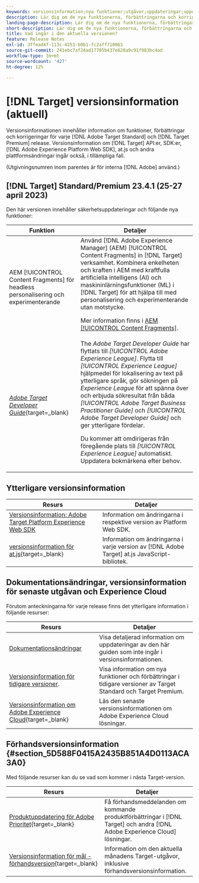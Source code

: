 ```yaml
---
keywords: versionsinformation;nya funktioner;utgåvor;uppdateringar;uppdatering;release;förbättring;förbättringar;korrigeringar;felkorrigeringar;uppdateringar
description: Lär dig om de nya funktionerna, förbättringarna och korrigeringarna i den aktuella versionen av  [!DNL Adobe Target], inklusive SDK:er, API:er och JavaScript-bibliotek.
landing-page-description: Lär dig om de nya funktionerna, förbättringarna och korrigeringarna i den aktuella versionen av [!DNL Adobe Target].
short-description: Lär dig om de nya funktionerna, förbättringarna och korrigeringarna i den aktuella versionen av [!DNL Adobe Target].
title: Vad ingår i den aktuella versionen?
feature: Release Notes
exl-id: 3ffead4f-113c-4153-b0b1-fc2aff710063
source-git-commit: 241ebc7af24ad17705b437e620a9c91f983bc4ad
workflow-type: tm+mt
source-wordcount: '427'
ht-degree: 12%

---
```


# [!DNL Target] versionsinformation (aktuell)

Versionsinformationen innehåller information om funktioner, förbättringar och korrigeringar för varje [!DNL Adobe Target Standard] och [!DNL Target Premium] release. Versionsinformation om [!DNL Target] API:er, SDK:er, [!DNL Adobe Experience Platform Web SDK], at.js och andra plattformsändringar ingår också, i tillämpliga fall.

(Utgivningsnumren inom parentes är för interna [!DNL Adobe] använd.)

## [!DNL Target] Standard/Premium 23.4.1 (25-27 april 2023)

Den här versionen innehåller säkerhetsuppdateringar och följande nya funktioner:

| Funktion | Detaljer |
|--- |--- |
| AEM [!UICONTROL Content Fragments] för headless personalisering och experimenterande | Använd [!DNL Adobe Experience Manager] (AEM) [!UICONTROL Content Fragments] in [!DNL Target] verksamhet. Kombinera enkelheten och kraften i AEM med kraftfulla artificiella intelligens (AI) och maskininlärningsfunktioner (ML) i [!DNL Target] för att hjälpa till med personalisering och experimenterande utan motstycke.<P>Mer information finns i [AEM [!UICONTROL Content Fragments]](/help/main/c-integrating-target-with-mac/aem/content-fragments-aem.md). |
| [*Adobe Target Developer Guide*](https://experienceleague.adobe.com/docs/target-dev/developer/overview.html){target=_blank} | The *Adobe Target Developer Guide* har flyttats till *[!UICONTROL Adobe Experience League]*. Flytta till *[!UICONTROL Experience League]* hjälpmedel för lokalisering av text på ytterligare språk, gör sökningen på *Experience League* för att spänna över och erbjuda sökresultat från båda *[!UICONTROL Adobe Target Business Practitioner Guide]* och *[!UICONTROL Adobe Target Developer Guide]* och ger ytterligare fördelar.<P>Du kommer att omdirigeras från föregående plats till *[!UICONTROL Experience League]* automatiskt. Uppdatera bokmärkena efter behov. |

## Ytterligare versionsinformation

| Resurs | Detaljer |
|--- |--- |
| [Versionsinformation: Adobe Target Platform Experience Web SDK](https://experienceleague.adobe.com/docs/experience-platform/edge/release-notes.html?lang=en) | Information om ändringarna i respektive version av Platform Web SDK. |
| [versionsinformation för at.js](https://experienceleague.corp.adobe.com/docs/target-dev/developer/client-side/at-js-implementation/target-atjs-versions.html){target=_blank} | Information om ändringarna i varje version av [!DNL Adobe Target] at.js JavaScript-bibliotek. |

## Dokumentationsändringar, versionsinformation för senaste utgåvan och Experience Cloud

Förutom anteckningarna för varje release finns det ytterligare information i följande resurser:

| Resurs | Detaljer |
|--- |--- |
| [Dokumentationsändringar](/help/main/r-release-notes/doc-change.md) | Visa detaljerad information om uppdateringar av den här guiden som inte ingår i versionsinformationen. |
| [Versionsinformation för tidigare versioner](/help/main/r-release-notes/release-notes-for-previous-releases.md). | Visa information om nya funktioner och förbättringar i tidigare versioner av Target Standard och Target Premium. |
| [Versionsinformation om Adobe Experience Cloud](https://experienceleague.adobe.com/docs/release-notes/experience-cloud/current.html){target=_blank} | Läs den senaste versionsinformationen om Adobe Experience Cloud lösningar. |

## Förhandsversionsinformation {#section_5D588F0415A2435B851A4D0113ACA3A0}

Med följande resurser kan du se vad som kommer i nästa Target-version.

| Resurs | Detaljer |
|--- |--- |
| [Produktuppdatering för Adobe Prioritet](https://www.adobe.com/subscription/priority-product-update.html){target=_blank} | Få förhandsmeddelanden om kommande produktförbättringar i [!DNL Target] och andra [!DNL Adobe Experience Cloud] lösningar. |
| [Versionsinformation för mål - förhandsversion](/help/main/r-release-notes/target-release-notes.md){target=_blank} | Information om den aktuella månadens Target-utgåvor, inklusive förhandsversionsinformation. |
